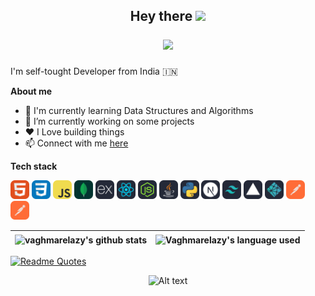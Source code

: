 <h2 align="center">
  Hey there
  <img src="https://media.giphy.com/media/hvRJCLFzcasrR4ia7z/giphy.gif" width="25px"/></br>
  
  ![](https://komarev.com/ghpvc/?username=vaghmarelazy&color=blueviolet)

</h2>

I'm self-tought Developer from India 🇮🇳

**About me**

- 🌱 I'm currently learning Data Structures and Algorithms <br/>
- 🔭 I’m currently working on some projects <br/>
- ❤️ I Love building things <br/>
- 📫 Connect with me [here](https://www.instagram.com/lazy_developer/)

**Tech stack**</br>

<code><img height='30' src="./assets/html.svg" alt="HTML"></code>
<code><img height='30' src="./assets/css.svg" alt="CSS"></code>
<code><img height='30' src="./assets/js.svg" alt="JavaScript"></code>
<code><img height='30' src="./assets/mongoDB.svg" alt="MongoDB"></code>
<code><img height='30' src="./assets/express.svg" alt="Express"></code>
<code><img height='30' src="./assets/react.svg" alt="React"></code>
<code><img height='30' src="./assets/node.svg" alt="Node"></code>
<code><img height='30' src="./assets/java.svg" alt="Java"></code>
<code><img height='30' src="./assets/python.svg" alt="Python"></code>
<code><img height='30' src="./assets/next.svg" alt="Next"></code>
<code><img height='30' src="./assets/tailwind.svg" alt="Tailwind"></code>
<code><img height='30' src="./assets/vercel.svg" alt="Vercel"></code>
<code><img height='30' src="./assets/netlify.svg" alt="Netlify"></code>
<code><img height='30' src="./assets/postman.svg" alt="Postman"></code>
<code><img height='30' src="./assets/postman.svg" alt="Postman"></code>

<!-- <code><img height='20' src=""></code> -->

| <a><img align="center" src="https://github-readme-stats.vercel.app/api?username=vaghmarelazy&theme=radical&show_icons=true&hide_border=false&count_private=true)" alt="vaghmarelazy's github stats"></a> | <a><img align="center" src="https://github-readme-stats.vercel.app/api/top-langs/?username=vaghmarelazy&theme=radical&show_icons=true&hide_border=false&layout=compact" alt="Vaghmarelazy's language used"></a> |
| -------------------------------------------------------------------------------------------------------------------------------------------------------------------------------------------------------- | --------------------------------------------------------------------------------------------------------------------------------------------------------------------------------------------------------------- |

[![Readme Quotes](https://quotes-github-readme.vercel.app/api?type=horizontal&theme=dark)](https://github.com/piyushsuthar/github-readme-quotes)



<div align="center" width="full">

![Alt text](https://spotify-recently-played-readme.vercel.app/api?user=31t34mgo6y632q6gqriskfpij3ra&count=1)

</div>
<!--
**vaghmarelazy/vaghmarelazy** is a ✨ _special_ ✨ repository because its `README.md` (this file) appears on your GitHub profile.

Here are some ideas to get you started:

- 🔭 I’m currently working on ...
- 🌱 I’m currently learning ...
- 👯 I’m looking to collaborate on ...
- 🤔 I’m looking for help with ...
- 💬 Ask me about ...
- 📫 How to reach me: ...
- 😄 Pronouns: ...
- ⚡ Fun fact: ...
-->
